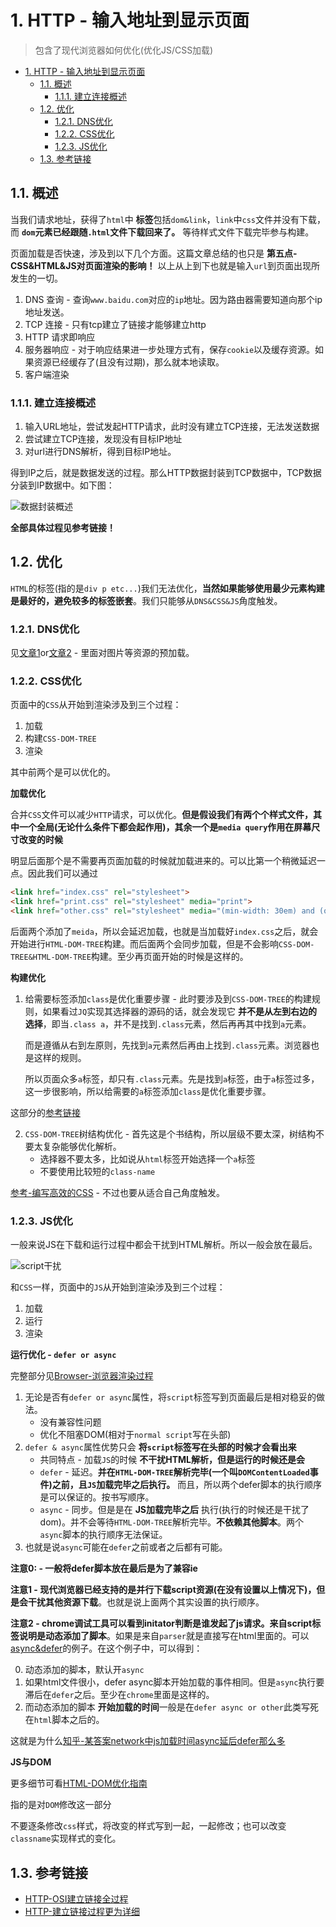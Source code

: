 # 1. HTTP - 输入地址到显示页面
> 包含了现代浏览器如何优化(优化JS/CSS加载)

<!-- TOC -->

- [1. HTTP - 输入地址到显示页面](#1-http---输入地址到显示页面)
  - [1.1. 概述](#11-概述)
    - [1.1.1. 建立连接概述](#111-建立连接概述)
  - [1.2. 优化](#12-优化)
    - [1.2.1. DNS优化](#121-dns优化)
    - [1.2.2. CSS优化](#122-css优化)
    - [1.2.3. JS优化](#123-js优化)
  - [1.3. 参考链接](#13-参考链接)

<!-- /TOC -->

## 1.1. 概述

当我们请求地址，获得了`html`中 **标签**包括`dom&link`，`link`中`css`文件并没有下载，而 **`dom`元素已经跟随`.html`文件下载回来了。** 等待样式文件下载完毕参与构建。

页面加载是否快速，涉及到以下几个方面。这篇文章总结的也只是 **第五点-CSS&HTML&JS对页面渲染的影响！** 以上从上到下也就是输入`url`到页面出现所发生的一切。

1. DNS 查询 - 查询`www.baidu.com`对应的`ip`地址。因为路由器需要知道向那个ip地址发送。
2. TCP 连接 - 只有tcp建立了链接才能够建立http
3. HTTP 请求即响应
4. 服务器响应 - 对于响应结果进一步处理方式有，保存`cookie`以及缓存资源。如果资源已经缓存了(且没有过期)，那么就本地读取。
5. 客户端渲染

### 1.1.1. 建立连接概述

1. 输入URL地址，尝试发起HTTP请求，此时没有建立TCP连接，无法发送数据
2. 尝试建立TCP连接，发现没有目标IP地址
3. 对url进行DNS解析，得到目标IP地址。

得到IP之后，就是数据发送的过程。那么HTTP数据封装到TCP数据中，TCP数据分装到IP数据中。如下图：

![数据封装概述](https://raw.githubusercontent.com/JiangWeixian/JS-Tips/master/%E7%BD%91%E7%BB%9C%E5%9F%BA%E7%A1%80/img/%E8%BE%93%E5%85%A5URL%E5%85%A8%E8%BF%87%E7%A8%8B.png)

**全部具体过程见参考链接！**

## 1.2. 优化

`HTML`的标签(指的是`div p etc...`)我们无法优化，**当然如果能够使用最少元素构建是最好的，避免较多的标签嵌套**。我们只能够从`DNS&CSS&JS`角度触发。

### 1.2.1. DNS优化

见[文章1](http://bubkoo.com/2015/11/19/prefetching-preloading-prebrowsing/)or[文章2](https://github.com/GeoffZhu/geoffzhu.github.io/issues/2) - 里面对图片等资源的预加载。

### 1.2.2. CSS优化

页面中的`CSS`从开始到渲染涉及到三个过程：

1. 加载
2. 构建`CSS-DOM-TREE`
3. 渲染

其中前两个是可以优化的。

**加载优化**

合并`CSS`文件可以减少`HTTP`请求，可以优化。**但是假设我们有两个个样式文件，其中一个全局(无论什么条件下都会起作用)，其余一个是`media query`作用在屏幕尺寸改变的时候**

明显后面那个是不需要再页面加载的时候就加载进来的。可以比第一个稍微延迟一点。因此我们可以通过

```HTML
<link href="index.css" rel="stylesheet">
<link href="print.css" rel="stylesheet" media="print">
<link href="other.css" rel="stylesheet" media="(min-width: 30em) and (orientation: landscape)">
```

后面两个添加了`meida`，所以会延迟加载，也就是当加载好`index.css`之后，就会开始进行`HTML-DOM-TREE`构建。而后面两个会同步加载，但是不会影响`CSS-DOM-TREE&HTML-DOM-TREE`构建。至少再页面开始的时候是这样的。

**构建优化**

1. 给需要标签添加`class`是优化重要步骤 - 此时要涉及到`CSS-DOM-TREE`的构建规则，如果看过`JQ`实现其选择器的源码的话，就会发现它 **并不是从左到右边的选择**，即当`.class a`，并不是找到`.class`元素，然后再再其中找到`a`元素。

    而是遵循从右到左原则，先找到`a`元素然后再由上找到`.class`元素。浏览器也是这样的规则。

    所以页面众多`a`标签，却只有`.class`元素。先是找到`a`标签，由于`a`标签过多，这一步很影响，所以给需要的`a`标签添加`class`是优化重要步骤。

    
这部分的[参考链接](https://zhuanlan.zhihu.com/p/29418126)

2. `CSS-DOM-TREE`树结构优化 - 首先这是个书结构，所以层级不要太深，树结构不要太复杂能够优化解析。
    * 选择器不要太多，比如说从`html`标签开始选择一个`a`标签
    * 不要使用比较短的`class-name`

[参考-编写高效的CSS](https://www.oschina.net/translate/writing-efficient-css-selectors) - 不过也要从适合自己角度触发。

### 1.2.3. JS优化

一般来说JS在下载和运行过程中都会干扰到HTML解析。所以一般会放在最后。

![script干扰](https://raw.githubusercontent.com/JiangWeixian/JS-Tips/master/Broswer/img/script%E5%B9%B2%E6%89%B0.png)

和`CSS`一样，页面中的`JS`从开始到渲染涉及到三个过程：

1. 加载
2. 运行
3. 渲染

**运行优化 - `defer or async`**

完整部分见[Browser-浏览器渲染过程](https://github.com/JiangWeixian/JS-Tips/blob/master/Broswer/Browser-%E6%B5%8F%E8%A7%88%E5%99%A8%E6%B8%B2%E6%9F%93%E5%8E%9F%E7%90%86.md)

1. 无论是否有`defer or async`属性，将`script`标签写到页面最后是相对稳妥的做法。
    * 没有兼容性问题
    * 优化不阻塞DOM(相对于`normal script`写在头部) 
2. `defer & async`属性优势只会 **将`script`标签写在头部的时候才会看出来**
    * 共同特点 - 加载`JS`的时候 **不干扰HTML解析，但是运行的时候还是会**
    * `defer` - 延迟。**并在`HTML-DOM-TREE`解析完毕(一个叫`DOMContentLoaded`事件)之前，且`JS`加载完毕之后执行。** 而且，所以两个defer脚本的执行顺序是可以保证的。按书写顺序。
    * `async` - 同步。但是是在 **JS加载完毕之后** 执行(执行的时候还是干扰了dom)。并不会等待`HTML-DOM-TREE`解析完毕。**不依赖其他脚本**。两个`async`脚本的执行顺序无法保证。
3. 也就是说`async`可能在`defer`之前或者之后都有可能。

**注意0: - 一般将defer脚本放在最后是为了兼容ie**

**注意1 - 现代浏览器已经支持的是并行下载script资源(在没有设置以上情况下)，但是会干扰其他资源下载**。也就是说上面两个其实设置的执行顺序。

**注意2 - chrome调试工具可以看到initator判断是谁发起了js请求。来自script标签说明是动态添加了脚本**。如果是来自`parser`就是直接写在html里面的。可以[async&defer](https://github.com/JiangWeixian/JS-Tips/tree/master/Demos/async%26defer)的例子。在这个例子中，可以得到：

0. 动态添加的脚本，默认开`async`
1. 如果html文件很小，defer async脚本开始加载的事件相同。但是`async`执行要滞后在`defer`之后。至少在`chrome`里面是这样的。
2. 而动态添加的脚本 **开始加载的时间**一般是在`defer async or other`此类写死在`html`脚本之后的。

这就是为什么[知乎-某答案network中js加载时间async延后defer那么多](https://www.zhihu.com/question/20531965)

**JS与DOM**

更多细节可看[HTML-DOM优化指南](https://github.com/JiangWeixian/JS-Tips/blob/master/HTML/HTML-DOM%E4%BC%98%E5%8C%96%E6%8C%87%E5%8D%97.md)

指的是对`DOM`修改这一部分

不要逐条修改`css`样式，将改变的样式写到一起，一起修改；也可以改变`classname`实现样式的变化。

## 1.3. 参考链接

* [HTTP-OSI建立链接全过程](https://juejin.im/entry/58ce00c5ac502e00589b4bde)
* [HTTP-建立链接过程更为详细](https://juejin.im/post/5872309261ff4b005c4580d4)